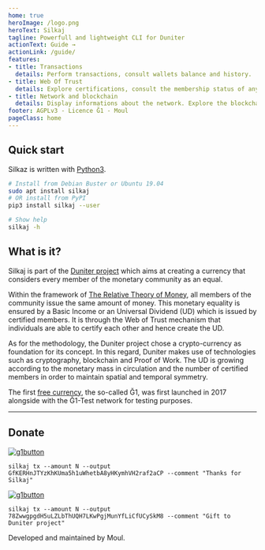 ```yaml
---
home: true
heroImage: /logo.png
heroText: Silkaj
tagline: Powerfull and lightweight CLI for Duniter
actionText: Guide →
actionLink: /guide/
features:
- title: Transactions
  details: Perform transactions, consult wallets balance and history.
- title: Web Of Trust
  details: Explore certifications, consult the membership status of any given identity in the Web of Trust.
- title: Network and blockchain
  details: Display informations about the network. Explore the blockchain.
footer: AGPLv3 - Licence Ğ1 - Moul
pageClass: home
---
```


## Quick start

Silkaz is written with [Python3](https://www.python.org/).
```bash
# Install from Debian Buster or Ubuntu 19.04
sudo apt install silkaj
# OR install from PyPI
pip3 install silkaj --user

# Show help
silkaj -h
```

## What is it?

Silkaj is part of the [Duniter project](https://duniter.org) which aims at creating a currency that considers every member of the monetary community as an equal.

Within the framework of [The Relative Theory of Money](https://en.trm.creationmonetaire.info/), all members of the community issue the same amount of money.
This monetary equality is ensured by a Basic Income or an Universal Dividend (UD) which is issued by certified members. It is through the Web of Trust mechanism that individuals are able to certify each other and hence create the UD.

As for the methodology, the Duniter project chose a crypto-currency as foundation for its concept. In this regard, Duniter makes use of technologies such as cryptography, blockchain and Proof of Work. The UD is growing according to the monetary mass in circulation and the number of certified members in order to maintain spatial and temporal symmetry.

The first [free currency](https://duniter.org/en/introduction/), the so-called Ğ1, was first launched in 2017 alongside with the Ğ1-Test network for testing purposes.

---

## Donate

[![g1button](https://silkaj.duniter.org/images/g1_button.svg)](https://g1.duniter.fr/#/app/wot/GfKERHnJTYzKhKUma5h1uWhetbA8yHKymhVH2raf2aCP/Moul)

    silkaj tx --amount N --output GfKERHnJTYzKhKUma5h1uWhetbA8yHKymhVH2raf2aCP --comment "Thanks for Silkaj"

[![g1button](https://silkaj.duniter.org/images/g1_button.svg)](https://g1.duniter.fr/#/app/wot/78ZwwgpgdH5uLZLbThUQH7LKwPgjMunYfLiCfUCySkM8/)

    silkaj tx --amount N --output 78ZwwgpgdH5uLZLbThUQH7LKwPgjMunYfLiCfUCySkM8 --comment "Gift to Duniter project"

Developed and maintained by Moul.